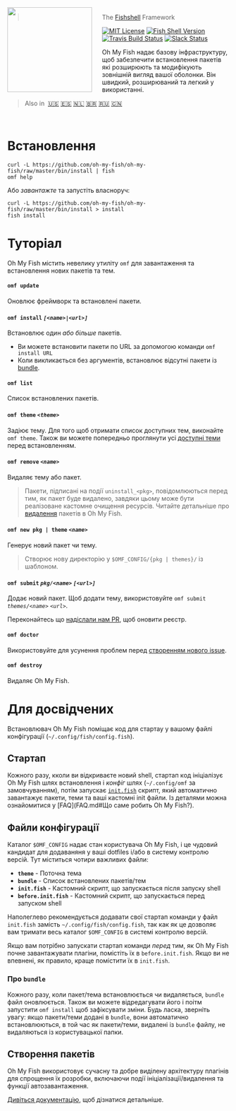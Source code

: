<img src="https://cdn.rawgit.com/oh-my-fish/oh-my-fish/e4f1c2e0219a17e2c748b824004c8d0b38055c16/docs/logo.svg" align="left" width="192px" height="192px"/>
<img align="left" width="0" height="192px" hspace="10"/>

> The <a href="http://fishshell.com">Fishshell</a> Framework

[![MIT License](https://img.shields.io/badge/license-MIT-007EC7.svg?style=flat-square)](/LICENSE.md) [![Fish Shell Version](https://img.shields.io/badge/fish-v2.2.0-007EC7.svg?style=flat-square)](http://fishshell.com) [![Travis Build Status](http://img.shields.io/travis/oh-my-fish/oh-my-fish.svg?style=flat-square)](https://travis-ci.org/oh-my-fish/oh-my-fish) [![Slack Status](https://oh-my-fish-slack.herokuapp.com/badge.svg)](https://oh-my-fish-slack.herokuapp.com)

Oh My Fish надає базову інфраструктуру, щоб забезпечити встановлення пакетів які розширюють та модифікують зовнішній вигляд вашої оболонки. Він швидкий, розширюваний та легкий у використанні.

> Also in&nbsp;
> <a href="../../README.md">🇺🇸</a>
> <a href="../es-ES/README.md">🇪🇸</a>
> <a href="../nl-NL/README.md">🇳🇱</a>
> <a href="../pt-BR/README.md">🇧🇷</a>
> <a href="../ru-RU/README.md">🇷🇺</a>
> <a href="../zh-CN/README.md">🇨🇳</a>

<br>

# Встановлення

```fish
curl -L https://github.com/oh-my-fish/oh-my-fish/raw/master/bin/install | fish
omf help
```

Або _завантажте_ та запустіть власноруч:

```fish
curl -L https://github.com/oh-my-fish/oh-my-fish/raw/master/bin/install > install
fish install
```

# Туторіал

Oh My Fish містить невелику утиліту `omf` для завантаження та встановлення нових пакетів та тем.

#### `omf update`

Оновлює фреймворк та встановлені пакети.

#### `omf install` _`[<name>|<url>]`_

Встановлює один _або більше_ пакетів.

- Ви можете встановити пакети по URL за допомогою команди `omf install URL`
- Коли викликається без аргументів, встановлює відсутні пакети із [bundle](#Файли-конфигурації).

#### `omf list`

Список встановлених пакетів.

#### `omf theme` _`<theme>`_

Задіює тему. Для того щоб отримати список доступних тем, виконайте `omf theme`. Також ви можете попередньо проглянути усі [доступні теми](../Themes.md) перед встановленням.

#### `omf remove` _`<name>`_

Видаляє тему або пакет.

> Пакети, підписані на події `uninstall_<pkg>`, повідомлюються перед тим, як пакет буде видалено, завдяки цьому може бути реалізоване кастомне очищення ресурсів. Читайте детальніше про [видалення](Packages.md#Видалення) пакетів в Oh My Fish.

#### `omf new pkg | theme` _`<name>`_

Генерує новий пакет чи тему.

> Створює нову директорію у `$OMF_CONFIG/{pkg | themes}/` із шаблоном.

#### `omf submit` _`pkg/<name>`_ _`[<url>]`_

Додає новий пакет. Щоб додати тему, використовуйте `omf submit` _`themes/<name>`_ _`<url>`_.

Переконайтесь що [надіслали нам PR][omf-pulls-link], щоб оновити реєстр.

#### `omf doctor`

Використовуйте для усунення проблем перед [створенням нового issue][omf-issues-new].

#### `omf destroy`

Видаляє Oh My Fish.

# Для досвідчених

Встановлювач Oh My Fish поміщає код для стартау у вашому файлі конфігурації (`~/.config/fish/config.fish`).

## Стартап

Кожного разу, кколи ви відкриваєте новий shell, стартап код ініціалізує Oh My Fish шлях встановлення і _конфіг_ шлях (`~/.config/omf` за замовчуванням), потім запускає [`init.fish`](../../init.fish) скрипт, який автоматично завантажує пакети, теми та ваші кастомні init файли. Із деталями можна ознайомитися у [FAQ](FAQ.md#Що саме робить Oh My Fish?).

## Файли конфігурації

Каталог `$OMF_CONFIG` надає стан користувача Oh My Fish, і це чудовий кандидат для додаваняня у ваші dotfiles і/або в систему контролю версій. Тут міститься чотири важливих файли:

- __`theme`__ - Поточна тема
- __`bundle`__ - Список встановлених пакетів/тем
- __`init.fish`__ - Кастомний скрипт, що запускається після запуску shell
- __`before.init.fish`__ - Кастомний скрипт, що запускається перед запуском shell

Наполеглево рекомендується додавати свої стартап команди у файл `init.fish` замість `~/.config/fish/config.fish`, так как як це дозволяє вам тримати весь каталог `$OMF_CONFIG` в системі контролю версій.

Якщо вам потрібно запускати стартап команди *перед* тим, як Oh My Fish почне завантажувати плагіни, помістіть їх в `before.init.fish`. Якщо ви не впевнені, як правило, краще помістити їх в `init.fish`.

### Про `bundle`

Кожного разу, коли пакет/тема встановлюється чи видаляється, `bundle` файл оновлюється. Також ви можете відредагувати його і поітм запустити `omf install` щоб зафіксувати зміни. Будь ласка, зверніть увагу: якщо пакети/теми додані в `bundle`, вони автоматично встановлюються, в той час як пакети/теми, видалені із `bundle` файлу, не видаляються із користувацької папки.

## Створення пакетів

Oh My Fish використовує сучасну та добре виділену архітектуру плагінів для спрощення їх розробки, включаючи події ініціалізації/видалення та функції автозавантаження.

[Дивіться документацію](Packages.md), щоб дізнатися детальніше.

[fishshell]: http://fishshell.com

[contributors]: https://github.com/oh-my-fish/oh-my-fish/graphs/contributors

[omf-pulls-link]: https://github.com/oh-my-fish/oh-my-fish/pulls

[omf-issues-new]: https://github.com/oh-my-fish/oh-my-fish/issues/new
